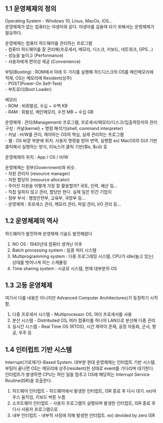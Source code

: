 ## 1.1 운영체제의 정의
Operating System - Windows 10, Linux, MacOs, iOS...   
운영체제가 없는 컴퓨터는 야생마와 같다. 야생마를 길들여 타기 위해서는 운영체제가 필요하다.   
   
운영체제는 컴퓨터 하드웨어를 관리하는 프로그램   
    - 컴퓨터 하드웨어를 잘 관리해(프로세서, 메모리, 디스크, 키보드, 네트워크, GPS...)   
    - 성능을 높이고 (Performance)   
    - 사용자에게 편의성 제공 (Convenience)   
   
부팅(Booting) : ROM에서 아래 두 가지를 실행해 하드디스크의 OS를 메인메모리에 적재, OS는 메모리에 Resident(상주)   
    - POST(Power-On Self-Test)   
    - 부트로더(Boot Loader)   
     
메모리   
    - ROM : 비휘발성, 수십 ~ 수백 KB   
    - RAM : 휘발성, 메인메모리, 수천 MB ~ 수십 GB    
   
운영체제 : 관리(Management) 프로그램, 프로세서/메모리/디스크/입출력장치의 관리   
구성 : 커널(kernel) + 명령 해석기(shell, command interpreter)   
    - 커널 : H/W를 관리, 제어하는 OS의 핵심, 실제 관리하는 프로그램   
    - 쉘 : OS 바깥 부분에 위치. 사용자 명령을 받아 번역, 실행함 ex) MacOS의 GUI 기반 클릭해서 실행하는 방식, 리눅스의 클릭 기반($ls, $cd) 등   
   
운영체제의 위치 : App / OS / H/W   
   
운영체제는 정부(Government)와 비슷.   
    - 자원 관리자 (resource manager)   
    - 자원 할당자 (resource allocator)   
    - 주어진 자원을 어떻게 가장 잘 활용할까? 국토, 인력, 예산 등...   
    - 직접 일하지 않고 관리, 할당만 한다. 실제 일은 민간 기업이   
    - 정부 부서 : 행정안전부, 교육부, 국방부 등...   
    - 운영체제 : 프로세스 관리, 메모리 관리, 파일 관리, I/O 관리 등...   
   
## 1.2 운영체제의 역사
하드웨어가 발전하며 운영체제 기술도 발전해왔다   
   
1. NO OS : 1940년대 컴퓨터 생겨난 이후   
2. Batch processing system : 일괄 처리 시스템   
3. Multiprogramming system : 다중 프로그래밍 시스템, CPU가 idle(놀고 있는) 상태를 벗어나게 하는 스케쥴링   
4. Time sharing system : 시공유 시스템, 현재 대부분의 OS   
   
## 1.3 고등 운영체제
여기서 다룰 내용은 아니지만 Advanced Computer Architectures)가 등장하기 시작함.   
   
1. 다중 프로세서 시스템 - Multiprocessor OS, 여러 프로세서를 사용   
2. 분산 시스템 - Distributed OS, 여러 컴퓨터를 하나의 LAN으로 분산해 다중 관리   
3. 실시간 시스템 - Real Time OS (RTOS), 시간 제약이 존재, 공장 자동화, 군사, 항공, 우주 등   
   
## 1.4 인터럽트 기반 시스템
Interrupt(가로채기)-Based System. 대부분 현대 운영체제는 인터럽트 기반 시스템.   
부팅이 끝나면 OS는 메모리에 상주(resident)한 상태로 event를 기다리며 대기한다.   
인터럽트가 발생하면 CPU는 하던 일을 멈추고 OS에 해당하는 Interrupt Service Routine(ISR)을 호출한다.   
   
1) 하드웨어 인터럽트 - 하드웨어에서 발생한 인터럽트, ISR 종료 후 다시 대기. ex)마우스 움직임, 키보드 버튼 누름   
2) 소프트웨어 인터럽트 - 사용자 프로그램이 실행되며 발생한 인터럽트, ISR 종료 후 다시 사용자 프로그램으로   
3) 내부 인터럽트 - 내부적 사정에 의해 발생한 인터럽트. ex) devided by zero ISR   
